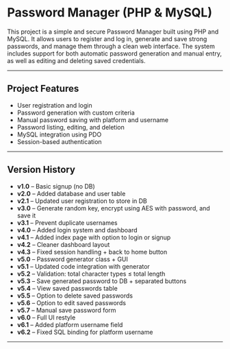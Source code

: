 # Password Manager (PHP & MySQL)

This project is a simple and secure Password Manager built using PHP and MySQL. It allows users to register and log in, generate and save strong passwords, and manage them through a clean web interface. The system includes support for both automatic password generation and manual entry, as well as editing and deleting saved credentials.

---

## Project Features

- User registration and login
- Password generation with custom criteria
- Manual password saving with platform and username
- Password listing, editing, and deletion
- MySQL integration using PDO
- Session-based authentication

---

##  Version History
- **v1.0** – Basic signup (no DB)
- **v2.0** – Added database and user table
- **v2.1** – Updated user registration to store in DB
- **v3.0** – Generate random key, encrypt using AES with password, and save it
- **v3.1** – Prevent duplicate usernames
- **v4.0** – Added login system and dashboard
- **v4.1** – Added index page with option to login or signup
- **v4.2** – Cleaner dashboard layout
- **v4.3** – Fixed session handling + back to home button
- **v5.0** – Password generator class + GUI
- **v5.1** – Updated code integration with generator
- **v5.2** – Validation: total character types ≤ total length
- **v5.3** – Save generated password to DB + separated buttons
- **v5.4** – View saved passwords table
- **v5.5** – Option to delete saved passwords
- **v5.6** – Option to edit saved passwords
- **v5.7** – Manual save password form
- **v6.0** – Full UI restyle
- **v6.1** – Added platform username field
- **v6.2** – Fixed SQL binding for platform username

---
